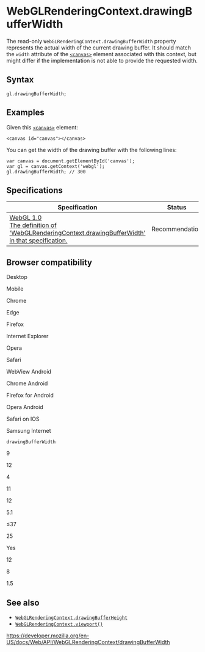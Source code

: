 WebGLRenderingContext.drawingBufferWidth
========================================

The read-only `WebGLRenderingContext.drawingBufferWidth` property represents the actual width of the current drawing buffer. It should match the `width` attribute of the [`<canvas>`](https://developer.mozilla.org/en-US/docs/Web/HTML/Element/canvas) element associated with this context, but might differ if the implementation is not able to provide the requested width.

Syntax
------

    gl.drawingBufferWidth;

Examples
--------

Given this [`<canvas>`](https://developer.mozilla.org/en-US/docs/Web/HTML/Element/canvas) element:

    <canvas id="canvas"></canvas>

You can get the width of the drawing buffer with the following lines:

    var canvas = document.getElementById('canvas');
    var gl = canvas.getContext('webgl');
    gl.drawingBufferWidth; // 300

Specifications
--------------

<table><thead><tr class="header"><th>Specification</th><th>Status</th><th>Comment</th></tr></thead><tbody><tr class="odd"><td><a href="https://www.khronos.org/registry/webgl/specs/latest/1.0/#DOM-WebGLRenderingContext-drawingBufferWidth">WebGL 1.0<br />
<span class="small">The definition of 'WebGLRenderingContext.drawingBufferWidth' in that specification.</span></a></td><td><span class="spec-rec">Recommendation</span></td><td>Initial definition.</td></tr></tbody></table>

Browser compatibility
---------------------

Desktop

Mobile

Chrome

Edge

Firefox

Internet Explorer

Opera

Safari

WebView Android

Chrome Android

Firefox for Android

Opera Android

Safari on IOS

Samsung Internet

`drawingBufferWidth`

9

12

4

11

12

5.1

≤37

25

Yes

12

8

1.5

See also
--------

-   [`WebGLRenderingContext.drawingBufferHeight`](drawingbufferheight)
-   [`WebGLRenderingContext.viewport()`](viewport)

<a href="https://developer.mozilla.org/en-US/docs/Web/API/WebGLRenderingContext/drawingBufferWidth" class="_attribution-link">https://developer.mozilla.org/en-US/docs/Web/API/WebGLRenderingContext/drawingBufferWidth</a>
